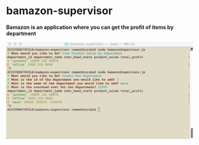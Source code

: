 # bamazon-supervisor

**Bamazon is an application where you can get the profit of items by department**

![Supervisor](bamazon-supervisor.jpeg)

